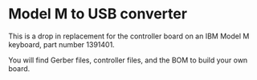 # Model M to USB converter

This is a drop in replacement for the controller board on an IBM Model M keyboard, part number 1391401.

You will find Gerber files, controller files, and the BOM to build your own board.

